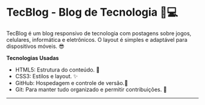 # TecBlog - Blog de Tecnologia 🚀💻

TecBlog é um blog responsivo de tecnologia com postagens sobre jogos, celulares, informática e eletrônicos. O layout é simples e adaptável para dispositivos móveis.  😎

 **Tecnologias Usadas**
- HTML5: Estrutura do conteúdo. 🔧
- CSS3: Estilos e layout. ✨
- GitHub: Hospedagem e controle de versão.📂
- Git: Para manter tudo organizado e permitir contribuições. 🔄
---
